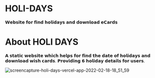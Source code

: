 # HOLI-DAYS
𝗪𝗲𝗯𝘀𝗶𝘁𝗲 𝗳𝗼𝗿 𝗳𝗶𝗻𝗱 𝗵𝗼𝗹𝗶𝗱𝗮𝘆𝘀 𝗮𝗻𝗱 𝗱𝗼𝘄𝗻𝗹𝗼𝗮𝗱 𝗲𝗖𝗮𝗿𝗱𝘀
# About HOLI DAYS
𝗔 𝘀𝘁𝗮𝘁𝗶𝗰 𝘄𝗲𝗯𝘀𝗶𝘁𝗲 𝘄𝗵𝗶𝗰𝗵 𝗵𝗲𝗹𝗽𝘀 𝗳𝗼𝗿 𝗳𝗶𝗻𝗱 𝘁𝗵𝗲 𝗱𝗮𝘁𝗲 𝗼𝗳 𝗵𝗼𝗹𝗶𝗱𝗮𝘆𝘀 𝗮𝗻𝗱 𝗱𝗼𝘄𝗻𝗹𝗼𝗮𝗱 𝘄𝗶𝘀𝗵 𝗰𝗮𝗿𝗱𝘀. 𝗣𝗿𝗼𝘃𝗶𝗱𝗶𝗻𝗴 𝟲 𝗵𝗼𝗹𝗶𝗱𝗮𝘆 𝗱𝗲𝘁𝗮𝗶𝗹𝘀 𝗳𝗼𝗿 𝘂𝘀𝗲𝗿𝘀.

![screencapture-holi-days-vercel-app-2022-02-18-18_51_59](https://user-images.githubusercontent.com/97297260/154690267-f2274e3a-b158-4595-998a-fdb37b59a77a.png)

